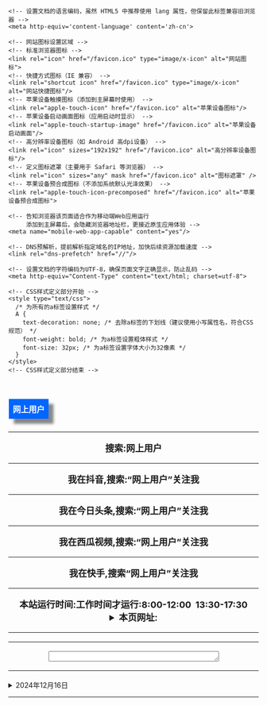 <!doctype html> <!-- 声明文档类型为 HTML5，这是 HTML5 标准的文档声明方式 -->
<html lang="zh-cn"> <!-- 定义 HTML 文档的根元素，lang 属性指定页面主要语言为中文（中国大陆） -->
<head> <!-- 文档头部开始，用于包含元数据、样式、脚本等不直接显示在页面中的内容 -->
    <!-- 设置视口参数，使页面在移动设备上正确显示
         width=device-width: 视口宽度等于设备宽度
         user-scalable=yes: 允许用户缩放页面（默认值，可省略）
         建议添加 initial-scale=1.0 确保初始缩放比例正确 -->
    <meta name="viewport" content="width=device-width, initial-scale=1.0, user-scalable=yes" />
    
    <!-- 设置文档的语言编码，虽然 HTML5 中推荐使用 lang 属性，但保留此标签兼容旧浏览器 -->
    <meta http-equiv='content-language' content='zh-cn'>
    
    <!-- 网站图标设置区域 -->
    <!-- 标准浏览器图标 -->
    <link rel="icon" href="/favicon.ico" type="image/x-icon" alt="网站图标">
    <!-- 快捷方式图标（IE 兼容） -->
    <link rel="shortcut icon" href="/favicon.ico" type="image/x-icon" alt="网站快捷图标"/>
    <!-- 苹果设备触摸图标（添加到主屏幕时使用） -->
    <link rel="apple-touch-icon" href="/favicon.ico" alt="苹果设备图标"/>
    <!-- 苹果设备启动画面图标（应用启动时显示） -->
    <link rel="apple-touch-startup-image" href="/favicon.ico" alt="苹果设备启动画面"/>
    <!-- 高分辨率设备图标（如 Android 高dpi设备） -->
    <link rel="icon" sizes="192x192" href="/favicon.ico" alt="高分辨率设备图标"/>
    <!-- 定义图标遮罩（主要用于 Safari 等浏览器） -->
    <link rel="icon" sizes="any" mask href="/favicon.ico" alt="图标遮罩" />
    <!-- 苹果设备预合成图标（不添加系统默认光泽效果） -->
    <link rel="apple-touch-icon-precomposed" href="/favicon.ico" alt="苹果设备预合成图标">
    
    <!-- 告知浏览器该页面适合作为移动端Web应用运行
         添加到主屏幕后，会隐藏浏览器地址栏，更接近原生应用体验 -->
    <meta name="mobile-web-app-capable" content="yes"/>
    
    <!-- DNS预解析，提前解析指定域名的IP地址，加快后续资源加载速度 -->
    <link rel="dns-prefetch" href="//"/>    
    
    <!-- 设置文档的字符编码为UTF-8，确保页面文字正确显示，防止乱码 -->
    <meta http-equiv="Content-Type" content="text/html; charset=utf-8">
    
    <!-- CSS样式定义部分开始 -->
    <style type="text/css">
      /* 为所有的a标签设置样式 */
      A {
        text-decoration: none; /* 去除a标签的下划线（建议使用小写属性名，符合CSS规范） */
        font-weight: bold; /* 为a标签设置粗体样式 */
        font-size: 32px; /* 为a标签设置字体大小为32像素 */
      }
    </style>
    <!-- CSS样式定义部分结束 -->


<title>搜索:网上用户,公平村一的个人一主页一首页一空间一中心一档案一用户名一艺名一网民一网号一账号一客家人一id</title>
<meta name="keywords" content="网上用户,公平村,张先生,公平村张先生,网上用户的图片,网上用户的个人主页,网上用户的个人首页,网上用户的个人中心,网上用户的档案,公平村张先生,艺名张先生,网民张先生,网号张先生,用户名张先生,账号张先生,客家人张先生" /><!--关键词-->
<meta name="description" content="搜索:网上用户,公平村一的个人一主页一首页一空间一中心一档案一用户名一艺名一网民一网号一账号一客家人一id" />

</head>

<html lang="en">
<style type="text/css">A{TEXT-DECORATION: none}</style><!--无下划线开始-->
<span style="font-size: 18px;"><!--字体大小-->
<strong><!--加粗-->


<style>
a#gpc234{ background-color: #0066FF; /*蓝色 */
    border: none;
    color: white;
    padding: 8px 8px;
    text-align: center;
    text-decoration: none;
    display: inline-block;
    font-size: 16px;
    margin: 1px 1px;
    cursor: pointer;
box-shadow: 10px 10px 5px #888888;/*灰色 */
}
</style><!--css标题2024年7月16日-->


<h1><a id="gpc234" href="/" target="_blank">网上用户</a></h1>

<hr color=0066FF> <!--分界线-->

<center><!--居中-->
<body><!--内容开始body-->



搜索:<a href="/" target="_blank">网上用户</a>



<hr color=0066FF>












我在抖音,搜索:“<a href="https://www.douyin.com/user/MS4wLjABAAAAxgisyE46Kn1yZ3x_Ul9Vt0zDeV4CPK4eXpNs4ZMbzIQ" target="_blank">网上用户</a>”关注我<hr color=0066FF>

我在今日头条,搜索:“<a href="https://www.toutiao.com/c/user/token/MS4wLjABAAAABwdqJYxX865K0F8DR6IDpFRPMNGIlmWcFdmg49hVuFs" target="_blank">网上用户</a>”关注我<hr color=0066FF>

我在西瓜视频,搜索:“<a href="https://www.ixigua.com/7237429644633309707?&&id=7367634991277081142" target="_blank">网上用户</a>”关注我<hr color=0066FF>

我在快手,搜索“<a href="https://kpfbeijing.m.chenzhongtech.com/fw/user/GPCZXSgpc234?cc=share_copylink&followRefer=151&shareMethod=TOKEN&kpn=NEBULA&subBiz=PROFILE&shareId=18179741154023&shareToken=X-79OK3NsUMP3GSQ&shareResourceType=PROFILE_SELF&shareMode=APP&efid=3xiedv3mki5uyvs&originShareId=18179741154023&appType=21&shareObjectId=1059297585&shareUrlOpened=0&timestamp=1733476657835" target="_blank">网上用户</a>”关注我

<hr color=0066FF>
本站运行时间:工作时间才运行:8:00-12:00&nbsp; 13:30-17:30








<!--合并--><details><summary>本页网址:</summary>

<!--本页网址--><script>
var pathname = window.location.pathname; // 返回路径部分 
var gpc234      = window.location.href;     // 返回完整 URL 
var origin   = window.location.origin;   // 返回基础 URL 
var domain = document.domain;  // 返回域名部分 ()
document.write(gpc234+ "<br>");
</script><!--本页网址-->
<!--合并--></details>


<hr/>


<!--合并--></details>







<hr color=0066FF>
<textarea cols="40%" rows="1%" id="biao1">



网上用户
网页张先生
网上用户的个人主页
网上用户的个人首页
网上用户的个人空间
网上用户的个人中心
公平村张先生
铆钉厂张先生
客家人张先生
艺名张先生
账号张先生
铆钉厂
网号张先生
斗车厂张先生
铆钉
SMT贴片
网上用户图片
2024年11月11日
</textarea>
<hr color=0066FF>
</body>
</center>
</strong>
</span>
</html>















<!--合并--><details><summary>2024年12月16日</summary>
<!--备注51.la/-->
<script charset="UTF-8" id="LA_COLLECT" src="//sdk.51.la/js-sdk-pro.min.js"></script>
<script>LA.init({id:"KQv2SuxOiVumZFtb",ck:"KQv2SuxOiVumZFtb"})</script>
<script id="LA-DATA-WIDGET" crossorigin="anonymous" charset="UTF-8" src="https://v6-widget.51.la/v6/KQv2SuxOiVumZFtb/quote.js?theme=,#343434,#000000,#0064FF,#FFFFFF,#1690FF,18&w=210&h=280&col=true&f=18"></script>
<!--备注51.la/-->
<!--合并--></details>



<hr color=0066FF>
<p id="currentDateTime"></p>
    <script>
        const currentDateTimeElement = document.getElementById('currentDateTime');
        const now = new Date();

        const year = now.getFullYear();
        const month = now.getMonth() + 1;
        const day = now.getDate();
        const hours = now.getHours();
        const minutes = now.getMinutes();
        const seconds = now.getSeconds();

        const formattedDateTime = `日期:${year}年${month}月${day}日${hours}:${minutes}:${seconds}`;

        currentDateTimeElement.textContent = formattedDateTime;
    </script>
<hr color=0066FF>













